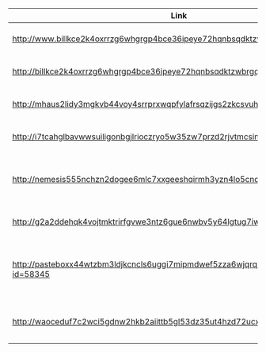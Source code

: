 |Link| Description |
| ------ | ------ |
|http://www.billkce2k4oxrrzg6whgrgp4bce36ipeye72hqnbsqdktzwbrgqhrcyd.onion|Sell counterfeit money|
|http://billkce2k4oxrrzg6whgrgp4bce36ipeye72hqnbsqdktzwbrgqhrcyd.onion|Sell counterfeit money|
|http://mhaus2lidy3mgkvb44voy4srrprxwqpfylafrsqzijgs2zkcsvuhslad.onion|Sell counterfeit money|
|http://i7tcahglbavwwsuiligonbgjlrioczryo5w35zw7przd2rjvtmcsinad.onion|Sell counterfeit money|
|http://nemesis555nchzn2dogee6mlc7xxgeeshqirmh3yzn4lo5cnd4s5a4yd.onion|Sell counterfeit money, drugs, hacking|
|http://g2a2ddehqk4vojtmktrirfgvwe3ntz6gue6nwbv5y64lgtug7iwfj7ad.onion|Sell counterfeit money|
|http://pasteboxx44wtzbm3ldjkcncls6uggi7mipmdwef5zza6wjqrqrtxdid.onion/paste.php?id=58345|Sell counterfeit national insurance number, green card|
|http://waoceduf7c2wci5gdnw2hkb2aiittb5gl53dz35ut4hzd72ucxnvk2qd.onion|Sell counterfeit passport, DL, ID|
